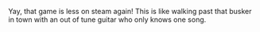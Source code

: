 Yay, that game is less on steam again! This is like walking past that busker in town with an out of tune guitar who only knows one song.